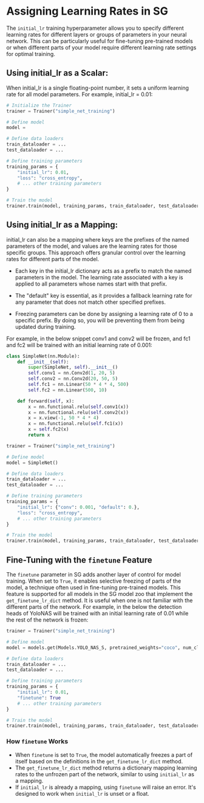 # Assigning Learning Rates in SG
The `initial_lr` training hyperparameter allows you to specify different learning rates for different layers or groups of parameters in your neural network. This can be particularly useful for fine-tuning pre-trained models or when different parts of your model require different learning rate settings for optimal training.

## Using initial_lr as a Scalar:
When initial_lr is a single floating-point number, it sets a uniform learning rate for all model parameters. For example, initial_lr = 0.01:

```python
# Initialize the Trainer
trainer = Trainer("simple_net_training")

# Define model
model = 

# Define data loaders
train_dataloader = ...
test_dataloader = ...

# Define training parameters
training_params = {
    "initial_lr": 0.01,
    "loss": "cross_entropy",
    # ... other training parameters
}

# Train the model
trainer.train(model, training_params, train_dataloader, test_dataloader)
```


## Using initial_lr as a Mapping:
initial_lr can also be a mapping where keys are the prefixes of the named parameters of the model, and values are the learning rates
for those specific groups. This approach offers granular control over the learning rates for different parts of the model.

* Each key in the initial_lr dictionary acts as a prefix to match the named parameters in the model. The learning rate associated with a key is applied to all parameters whose names start with that prefix.

* The "default" key is essential, as it provides a fallback learning rate for any parameter that does not match other specified prefixes.
  
* Freezing parameters can be done by assigning a learning rate of 0 to a specific prefix. By doing so, you will be preventing them from being updated during training.

For example, in the below snippet conv1 and conv2 will be frozen, and fc1 and fc2 will be trained with an initial learning rate of 0.001:

```python
class SimpleNet(nn.Module):
    def __init__(self):
        super(SimpleNet, self).__init__()
        self.conv1 = nn.Conv2d(1, 20, 5)
        self.conv2 = nn.Conv2d(20, 50, 5)
        self.fc1 = nn.Linear(50 * 4 * 4, 500)
        self.fc2 = nn.Linear(500, 10)

    def forward(self, x):
        x = nn.functional.relu(self.conv1(x))
        x = nn.functional.relu(self.conv2(x))
        x = x.view(-1, 50 * 4 * 4)
        x = nn.functional.relu(self.fc1(x))
        x = self.fc2(x)
        return x

trainer = Trainer("simple_net_training")

# Define model
model = SimpleNet()

# Define data loaders
train_dataloader = ...
test_dataloader = ...

# Define training parameters
training_params = {
    "initial_lr": {"conv": 0.001, "default": 0.},
    "loss": "cross_entropy",
    # ... other training parameters
}

# Train the model
trainer.train(model, training_params, train_dataloader, test_dataloader)
```


## Fine-Tuning with the `finetune` Feature

The `finetune` parameter in SG adds another layer of control for model training. When set to `True`, it enables selective freezing of parts of the model, a technique often used in fine-tuning pre-trained models.
This feature is supported for all models in the SG model zoo that implement the `get_finetune_lr_dict` method. It is useful when one is not familiar with the different parts of the network.
For example, in the below the detection heads of YoloNAS will be trained with an initial learning rate of 0.01 while the rest of the network is frozen:

```python
trainer = Trainer("simple_net_training")

# Define model
model = models.get(Models.YOLO_NAS_S, pretrained_weights="coco", num_classes=2)

# Define data loaders
train_dataloader = ...
test_dataloader = ...

# Define training parameters
training_params = {
    "initial_lr": 0.01,
    "finetune": True
    # ... other training parameters
}

# Train the model
trainer.train(model, training_params, train_dataloader, test_dataloader)
```




### How `finetune` Works

- When `finetune` is set to `True`, the model automatically freezes a part of itself based on the definitions in the `get_finetune_lr_dict` method.
- The `get_finetune_lr_dict` method returns a dictionary mapping learning rates to the unfrozen part of the network, similar to using `initial_lr` as a mapping.
- If `initial_lr` is already a mapping, using `finetune` will raise an error. It's designed to work when `initial_lr` is unset or a float.
